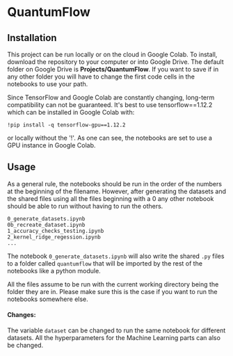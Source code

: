 # QuantumFlow

## Installation
This project can be run locally or on the cloud in Google Colab. To install, download the repository to your computer or into Google Drive. The default folder on Google Drive is **Projects/QuantumFlow**. If you want to save if in any other folder you will have to change the first code cells in the notebooks to use your path.

Since TensorFlow and Google Colab are constantly changing, long-term compatibility can not be guaranteed. It's best to use tensorflow==1.12.2 which can be installed in Google Colab with:

```
!pip install -q tensorflow-gpu==1.12.2
```
or locally without the '!'. As one can see, the notebooks are set to use a GPU instance in Google Colab.

## Usage

As a general rule, the notebooks should be run in the order of the numbers at the beginning of the filename. However, after generating the datasets and the shared files using all the files beginning with a 0 any other notebook should be able to run without having to run the others.

```
0_generate_datasets.ipynb
0b_recreate_dataset.ipynb
1_accuracy_checks_testing.ipynb
2_kernel_ridge_regession.ipynb
...
```
The notebook `0_generate_datasets.ipynb` will also write the shared `.py` files to a folder called `quantumflow` that will be imported by the rest of the notebooks like a python module.

All the files assume to be run with the current working directory being the folder they are in. Please make sure this is the case if you want to run the notebooks somewhere else.

#### Changes:
The variable `dataset` can be changed to run the same notebook for different datasets. All the hyperparameters for the Machine Learning parts can also be changed. 
